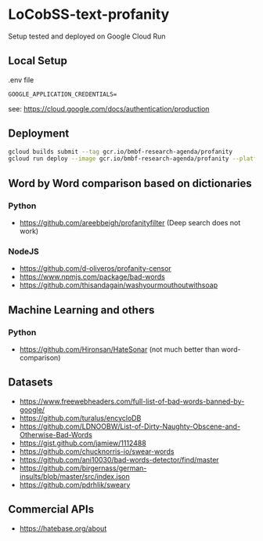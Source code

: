 # LoCobSS-text-profanity
Setup tested and deployed on Google Cloud Run

## Local Setup
.env file
```
GOOGLE_APPLICATION_CREDENTIALS=
```
see: https://cloud.google.com/docs/authentication/production

## Deployment
```bash
gcloud builds submit --tag gcr.io/bmbf-research-agenda/profanity
gcloud run deploy --image gcr.io/bmbf-research-agenda/profanity --platform managed
```

## Word by Word comparison based on dictionaries

### Python
- https://github.com/areebbeigh/profanityfilter (Deep search does not work)

### NodeJS
- https://github.com/d-oliveros/profanity-censor
- https://www.npmjs.com/package/bad-words
- https://github.com/thisandagain/washyourmouthoutwithsoap

## Machine Learning and others

### Python
- https://github.com/Hironsan/HateSonar (not much better than word-comparison)

## Datasets

- https://www.freewebheaders.com/full-list-of-bad-words-banned-by-google/
- https://github.com/turalus/encycloDB
- https://github.com/LDNOOBW/List-of-Dirty-Naughty-Obscene-and-Otherwise-Bad-Words
- https://gist.github.com/jamiew/1112488
- https://github.com/chucknorris-io/swear-words
- https://github.com/ani10030/bad-words-detector/find/master
- https://github.com/birgernass/german-insults/blob/master/src/index.json
- https://github.com/pdrhlik/sweary

## Commercial APIs

- https://hatebase.org/about